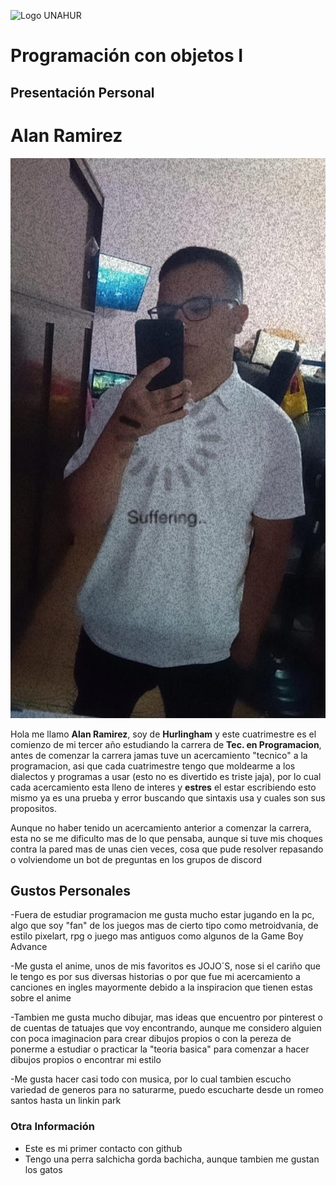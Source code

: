 ![Logo UNAHUR](./UNAHUR.png)

# Programación con objetos I
## Presentación Personal

# Alan Ramirez
![Foto de Prueba](./fotoprueba)

Hola me llamo **Alan Ramirez**, soy de **Hurlingham** y este cuatrimestre es el comienzo de mi tercer año estudiando la carrera de **Tec. en Programacion**, antes de comenzar la carrera jamas tuve un acercamiento "tecnico" a la programacion, asi que cada cuatrimestre tengo que moldearme a los dialectos y programas a usar (esto no es divertido es triste jaja), por lo cual cada acercamiento esta lleno de interes y **estres**
el estar escribiendo esto mismo ya es una prueba y error buscando que sintaxis usa y cuales son sus propositos.

Aunque no haber tenido un acercamiento anterior a comenzar la carrera, esta no se me dificulto mas de lo que pensaba, aunque si tuve mis choques contra la pared mas de unas cien veces, cosa que pude resolver repasando o volviendome un bot de preguntas en los grupos de discord

## Gustos Personales
-Fuera de estudiar programacion me gusta mucho estar jugando en la pc, algo que soy "fan" de los juegos mas de cierto tipo como metroidvania, de estilo pixelart, rpg o juego mas antiguos como algunos de la Game Boy Advance

-Me gusta el anime, unos de mis favoritos es JOJO´S, nose si el cariño que le tengo es por sus diversas historias o por que fue mi acercamiento a canciones en ingles mayormente debido a la inspiracion que tienen estas sobre el anime

-Tambien me gusta mucho dibujar, mas ideas que encuentro por pinterest o de cuentas de tatuajes que voy encontrando, aunque me considero alguien con poca imaginacion para crear dibujos propios o con la pereza de ponerme a estudiar o practicar la "teoria basica" para comenzar a hacer dibujos propios o encontrar mi estilo

-Me gusta hacer casi todo con musica, por lo cual tambien escucho variedad de generos para no saturarme, puedo escucharte desde un romeo santos hasta un linkin park


### Otra Información
- Este es mi primer contacto con github
- Tengo una perra salchicha gorda bachicha, aunque tambien me gustan los gatos
